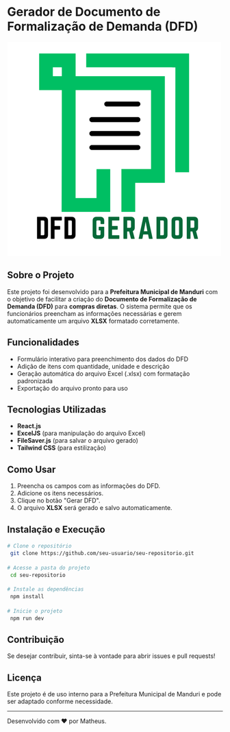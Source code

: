 # Gerador de Documento de Formalização de Demanda (DFD)

![Logo do Projeto](public/logo.png)

## Sobre o Projeto
Este projeto foi desenvolvido para a **Prefeitura Municipal de Manduri** com o objetivo de facilitar a criação do **Documento de Formalização de Demanda (DFD)** para **compras diretas**. O sistema permite que os funcionários preencham as informações necessárias e gerem automaticamente um arquivo **XLSX** formatado corretamente.

## Funcionalidades
- Formulário interativo para preenchimento dos dados do DFD
- Adição de itens com quantidade, unidade e descrição
- Geração automática do arquivo Excel (.xlsx) com formatação padronizada
- Exportação do arquivo pronto para uso

## Tecnologias Utilizadas
- **React.js**
- **ExcelJS** (para manipulação do arquivo Excel)
- **FileSaver.js** (para salvar o arquivo gerado)
- **Tailwind CSS** (para estilização)

## Como Usar
1. Preencha os campos com as informações do DFD.
2. Adicione os itens necessários.
3. Clique no botão "Gerar DFD".
4. O arquivo **XLSX** será gerado e salvo automaticamente.

## Instalação e Execução
```sh
# Clone o repositório
 git clone https://github.com/seu-usuario/seu-repositorio.git

# Acesse a pasta do projeto
 cd seu-repositorio

# Instale as dependências
 npm install

# Inicie o projeto
 npm run dev
```

## Contribuição
Se desejar contribuir, sinta-se à vontade para abrir issues e pull requests!

## Licença
Este projeto é de uso interno para a Prefeitura Municipal de Manduri e pode ser adaptado conforme necessidade.

---
Desenvolvido com ❤ por Matheus.


